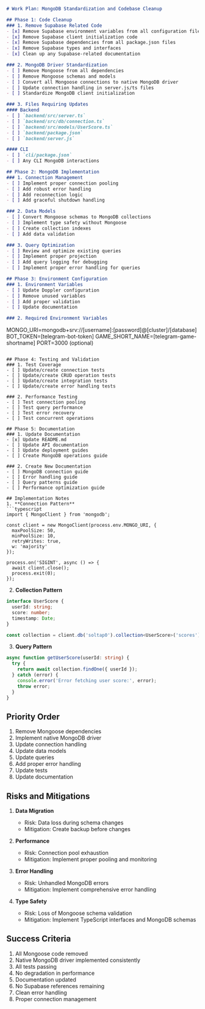 ```markdown
# Work Plan: MongoDB Standardization and Codebase Cleanup

## Phase 1: Code Cleanup
### 1. Remove Supabase Related Code
- [x] Remove Supabase environment variables from all configuration files
- [x] Remove Supabase client initialization code
- [x] Remove Supabase dependencies from all package.json files
- [x] Remove Supabase types and interfaces
- [x] Clean up any Supabase-related documentation

### 2. MongoDB Driver Standardization
- [ ] Remove Mongoose from all dependencies
- [ ] Remove Mongoose schemas and models
- [ ] Convert all Mongoose connections to native MongoDB driver
- [ ] Update connection handling in server.js/ts files
- [ ] Standardize MongoDB client initialization

### 3. Files Requiring Updates
#### Backend
- [ ] `backend/src/server.ts`
- [ ] `backend/src/db/connection.ts`
- [ ] `backend/src/models/UserScore.ts`
- [ ] `backend/package.json`
- [ ] `backend/server.js`

#### CLI
- [ ] `cli/package.json`
- [ ] Any CLI MongoDB interactions

## Phase 2: MongoDB Implementation
### 1. Connection Management
- [ ] Implement proper connection pooling
- [ ] Add robust error handling
- [ ] Add reconnection logic
- [ ] Add graceful shutdown handling

### 2. Data Models
- [ ] Convert Mongoose schemas to MongoDB collections
- [ ] Implement type safety without Mongoose
- [ ] Create collection indexes
- [ ] Add data validation

### 3. Query Optimization
- [ ] Review and optimize existing queries
- [ ] Implement proper projection
- [ ] Add query logging for debugging
- [ ] Implement proper error handling for queries

## Phase 3: Environment Configuration
### 1. Environment Variables
- [ ] Update Doppler configuration
- [ ] Remove unused variables
- [ ] Add proper validation
- [ ] Update documentation

### 2. Required Environment Variables
```
MONGO_URI=mongodb+srv://[username]:[password]@[cluster]/[database]
BOT_TOKEN=[telegram-bot-token]
GAME_SHORT_NAME=[telegram-game-shortname]
PORT=3000 (optional)
```

## Phase 4: Testing and Validation
### 1. Test Coverage
- [ ] Update/create connection tests
- [ ] Update/create CRUD operation tests
- [ ] Update/create integration tests
- [ ] Update/create error handling tests

### 2. Performance Testing
- [ ] Test connection pooling
- [ ] Test query performance
- [ ] Test error recovery
- [ ] Test concurrent operations

## Phase 5: Documentation
### 1. Update Documentation
- [x] Update README.md
- [ ] Update API documentation
- [ ] Update deployment guides
- [ ] Create MongoDB operations guide

### 2. Create New Documentation
- [ ] MongoDB connection guide
- [ ] Error handling guide
- [ ] Query patterns guide
- [ ] Performance optimization guide

## Implementation Notes
1. **Connection Pattern**
```typescript
import { MongoClient } from 'mongodb';

const client = new MongoClient(process.env.MONGO_URI, {
  maxPoolSize: 50,
  minPoolSize: 10,
  retryWrites: true,
  w: 'majority'
});

process.on('SIGINT', async () => {
  await client.close();
  process.exit(0);
});
```

2. **Collection Pattern**
```typescript
interface UserScore {
  userId: string;
  score: number;
  timestamp: Date;
}

const collection = client.db('soltap0').collection<UserScore>('scores');
```

3. **Query Pattern**
```typescript
async function getUserScore(userId: string) {
  try {
    return await collection.findOne({ userId });
  } catch (error) {
    console.error('Error fetching user score:', error);
    throw error;
  }
}
```

## Priority Order
1. Remove Mongoose dependencies
2. Implement native MongoDB driver
3. Update connection handling
4. Update data models
5. Update queries
6. Add proper error handling
7. Update tests
8. Update documentation

## Risks and Mitigations
1. **Data Migration**
   - Risk: Data loss during schema changes
   - Mitigation: Create backup before changes

2. **Performance**
   - Risk: Connection pool exhaustion
   - Mitigation: Implement proper pooling and monitoring

3. **Error Handling**
   - Risk: Unhandled MongoDB errors
   - Mitigation: Implement comprehensive error handling

4. **Type Safety**
   - Risk: Loss of Mongoose schema validation
   - Mitigation: Implement TypeScript interfaces and MongoDB schemas

## Success Criteria
1. All Mongoose code removed
2. Native MongoDB driver implemented consistently
3. All tests passing
4. No degradation in performance
5. Documentation updated
6. No Supabase references remaining
7. Clean error handling
8. Proper connection management 
```

